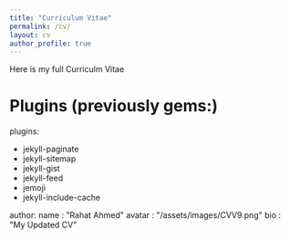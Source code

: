 ```yaml
---
title: "Curriculum Vitae"
permalink: /cv/
layout: cv
author_profile: true
---
```


Here is my full Curriculm Vitae

# Plugins (previously gems:)
plugins:
  - jekyll-paginate
  - jekyll-sitemap
  - jekyll-gist
  - jekyll-feed
  - jemoji
  - jekyll-include-cache

author:
  name   : "Rahat Ahmed"
  avatar : "/assets/images/CVV9.png"
  bio    : "My Updated CV"
 

